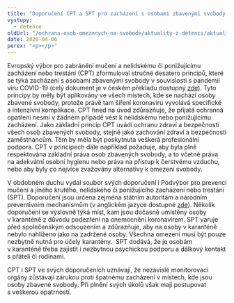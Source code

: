 ```yaml
---
title: "Doporučení CPT a SPT pro zacházení s osobami zbavenými svobody v souvislosti s pandemií koronaviru"
vystupy:
  - detence
oldUrl: "/ochrana-osob-omezenych-na-svobode/aktuality-z-detenci/aktuality-z-detenci-2020/doporuceni-cpt-a-spt-pro-zachazeni-s-osobami-zbavenymi-svobody-v-souvislosti-s-pandemii-korona/"
date: 2020-04-06
perex: "<p></p>"
---
```


<!-- imported from the old website -->

<p>Evropský výbor pro zabránění mučení a nelidskému či ponižujícímu zacházení nebo trestání (CPT) zformuloval stručné desatero principů, které se týká zacházení s osobami zbavenými svobody v souvislosti s pandemií viru COVID-19 (celý dokument je v českém překladu dostupný <a href="https://rm.coe.int/16809e1156" target="_blank">zde</a>). Tyto principy by měly být aplikovány ve všech místech, kde se nachází osoby zbavené svobody, protože právě tam šíření koronaviru vyvolává specifické a intenzivní komplikace. CPT hned na úvod zdůrazňuje, že přijatá ochranná opatření nesmí v žádném případě vést k nelidskému nebo ponižujícímu zacházení. Jako základní princip CPT uvádí ochranu zdraví a bezpečnosti všech osob zbavených svobody, stejně jako zachování zdraví a bezpečnosti zaměstnancům. Těm by měla být poskytnuta veškerá profesionální podpora. CPT v principech dále například požaduje, aby byla plně respektována základní práva osob zbavených svobody, a to včetně práva na adekvátní osobní hygienu nebo práva na přístup k čerstvému vzduchu, nebo aby byly co nejvíce zvažovány alternativy k omezení svobody. </p><p>V obdobném duchu vydal soubor svých doporučení i Podvýbor pro prevenci mučení a jiného krutého, nelidského či ponižujícího zacházení nebo trestání (SPT). Doporučení jsou určena zejména státním autoritám a národním preventivním mechanismům (v anglickém jazyce dostupné <a href="https://www.ohchr.org/Documents/HRBodies/OPCAT/AdviceStatePartiesCoronavirusPandemic2020.pdf" target="_blank">zde</a>). Několik doporučení se výslovně týká míst, kam jsou dočasně umístěny osoby v karanténě z důvodu podezření na onemocnění koronavirem. SPT varuje před společenským odsouzením a zdůrazňuje, aby na osoby v karanténě nebylo nahlíženo jako na zadržené osoby. Všechna omezení musí být pouze nezbytně nutná pro účely karantény.  SPT dodává, že je osobám v karanténě třeba zajistit i nezbytnou psychickou podporu a dálkový kontakt s přáteli či rodinami. </p><p>CPT i SPT ve svých doporučeních uznávají, že nezávislé monitorovací orgány zůstávají zárukou proti špatnému zacházení v místech, kde jsou osoby zbavené svobody. Při plnění svých úkolů však mají postupovat s veškerou opatrností. </p>
